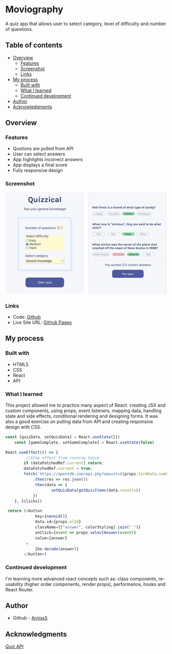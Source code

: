 # Moviography

A quiz app that allows user to select category, level of difficulty and number of questions.

## Table of contents

- [Overview](#overview)
  - [Features](#features)
  - [Screenshot](#screenshot)
  - [Links](#links)
- [My process](#my-process)
  - [Built with](#built-with)
  - [What I learned](#what-i-learned)
  - [Continued development](#continued-development)
- [Author](#author)
- [Acknowledgments](#acknowledgments)


## Overview

### Features


- Qustions are pulled from API
- User can select answers
- App highlights incorrect answers
- App displays a final score
- Fully responsive design



### Screenshot

![](./src/img/preview1.jpg)



### Links

- Code: [Github](https://github.com/Arniss5/quizzical)
- Live Site URL: [Github Pages](https://arniss5.github.io/quizzical/)

## My process

### Built with

- HTML5
- CSS
- React
- API


### What I learned

This project allowed me to practice many aspect of React: creating JSX and custom components, using props, event listeners, mapping data, handling state and side effects, conditional rendering and designing forms. It was also a good exercise on pulling data from API and creating responsive design with CSS. 

```js
const [quizData, setQuizData] = React.useState([])
    const [gameComplete, setGameComplete] = React.useState(false)
```
```js
React.useEffect(() => {
         //Stop effect from running twice
        if (dataFetchedRef.current) return;
        dataFetchedRef.current = true;
        fetch(`https://opentdb.com/api.php?amount=${props.formData.number}&category=${props.formData.category}&difficulty=${props.formData.difficulty}&type=multiple`)
            .then(res => res.json())
            .then(data => {
                    setQuizData(getQuizItems(data.results))
            })       
    }, [clicks])
```
```js
 return (<button 
             key={nanoid()}
             data-id={props.elId}
             className={["answer", colorStyling].join(" ")}
             onClick={event => props.selectAnswer(event)}
             value={answer}
         >
             {he.decode(answer)}
        </button>)
```



### Continued development

I'm learning more advanced react concepts such as: class components, re-usability (higher order components, render props), performance, hooks and React Router.

## Author

- Github - [Arniss5](https://github.com/Arniss5)


## Acknowledgments

[Quiz API](https://opentdb.com//)